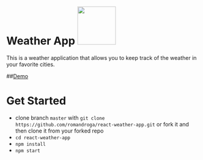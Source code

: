 # Weather App <img src="https://img1.freepng.ru/20180401/tvw/kisspng-weather-forecasting-computer-icons-android-cloudy-5ac06fdd33f648.6761569115225609892129.jpg" width="100">

This is a weather application that allows you to keep track of the weather in your favorite cities.

##[Demo](https://romandroga-weather-app.netlify.app/)


# Get Started

- clone branch `master` with
  `git clone https://github.com/romandroga/react-weather-app.git` or fork it and then
  clone it from your forked repo
- `cd react-weather-app`
- `npm install`
- `npm start`


